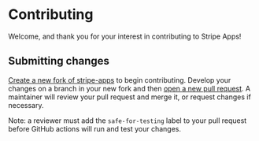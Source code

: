 # Contributing
Welcome, and thank you for your interest in contributing to Stripe Apps!

## Submitting changes
[Create a new fork of stripe-apps](https://github.com/stripe/stripe-apps/fork) to begin contributing.  Develop your changes on a branch in your new fork and then [open a new pull request](https://github.com/stripe/stripe-apps/compare).  A maintainer will review your pull request and merge it, or request changes if necessary.

Note: a reviewer must add the `safe-for-testing` label to your pull request before GitHub actions will run and test your changes.
